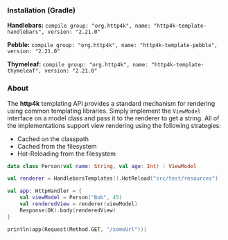 ### Installation (Gradle)
**Handlebars:** ```compile group: "org.http4k", name: "http4k-template-handlebars", version: "2.21.0"```

**Pebble:** ```compile group: "org.http4k", name: "http4k-template-pebble", version: "2.21.0"```

**Thymeleaf:** ```compile group: "org.http4k", name: "http4k-template-thymeleaf", version: "2.21.0"```

### About
The **http4k** templating API provides a standard mechanism for rendering using common templating libraries. Simply implement the `ViewModel` interface on a model class and pass it to the renderer to get a string. All of the implementations support view rendering using the following strategies:

* Cached on the classpath
* Cached from the filesystem
* Hot-Reloading from the filesystem

```kotlin
data class Person(val name: String, val age: Int) : ViewModel

val renderer = HandlebarsTemplates().HotReload("src/test/resources")

val app: HttpHandler = {
    val viewModel = Person("Bob", 45)
    val renderedView = renderer(viewModel)
    Response(OK).body(renderedView)
}

println(app(Request(Method.GET, "/someUrl")))
```

